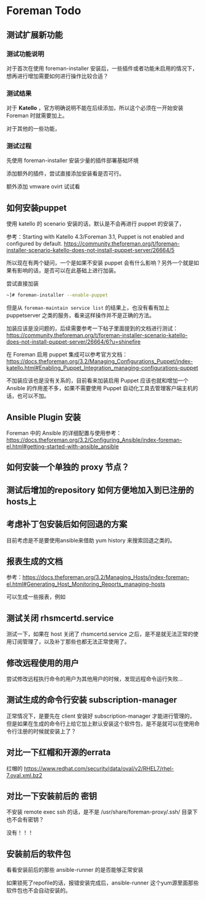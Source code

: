 # Foreman Todo



## 测试扩展新功能

### 测试功能说明

对于首次在使用 foreman-installer 安装后，一些插件或者功能未启用的情况下，想再进行增加需要如何进行操作比较合适？



### 测试结果

对于 **Katello** ，官方明确说明不能在后续添加，所以这个必须在一开始安装 Foreman 时就需要加上。

对于其他的一些功能，



### 测试过程

先使用 foreman-installer 安装少量的插件部署基础环境





添加额外的插件，尝试直接添加安装看是否可行。

额外添加 vmware ovirt 试试看





## 如何安装puppet

使用 katello 的 scenario 安装的话，默认是不会再进行 puppet 的安装了，

参考：Starting with Katello 4.3/Foreman 3.1, Puppet is not enabled and configured by default. https://community.theforeman.org/t/foreman-installer-scenario-katello-does-not-install-puppet-server/26664/5



所以现在有两个疑问，一个是如果不安装 puppet 会有什么影响？另外一个就是如果有影响的话，是否可以在此基础上进行加装。 



尝试直接加装

```bash
~]# foreman-installer --enable-puppet
```

但是从 `foreman-maintain service list` 的结果上，也没有看有加上 puppetserver 之类的服务，看来这样操作并不是正确的方法。



加装应该是没问题的，后续需要参考一下帖子里面提到的文档进行测试：https://community.theforeman.org/t/foreman-installer-scenario-katello-does-not-install-puppet-server/26664/6?u=shinefire

在 Foreman 启用 puppet 集成可以参考官方文档：https://docs.theforeman.org/3.2/Managing_Configurations_Puppet/index-katello.html#Enabling_Puppet_Integration_managing-configurations-puppet



不加装应该也是没有关系的，目前看来加装启用 Puppet 应该也就和增加一个 Ansible 的作用差不多，如果不需要使用 Puppet 自动化工具去管理客户端主机的话，也可以不加。





## Ansible Plugin 安装



Foreman 中的 Ansible 的详细配置与使用参考：https://docs.theforeman.org/3.2/Configuring_Ansible/index-foreman-el.html#getting-started-with-ansible_ansible







## 如何安装一个单独的 proxy 节点？





## 测试后增加的repository 如何方便地加入到已注册的hosts上





## 考虑补丁包安装后如何回退的方案

目前考虑是不是要使用ansible来借助 yum history 来搜索回退之类的。





## 报表生成的文档

参考：https://docs.theforeman.org/3.2/Managing_Hosts/index-foreman-el.html#Generating_Host_Monitoring_Reports_managing-hosts

可以生成一些报表，例如





## 测试关闭 rhsmcertd.service

测试一下，如果在 host 关闭了 rhsmcertd.service 之后，是不是就无法正常的使用订阅管理了，以及补丁那些也都无法正常使用了。





## 修改远程使用的用户

尝试修改远程执行命令的用户为其他用户的时候，发现远程命令运行失败...





## 测试生成的命令行安装 subscription-manager

正常情况下，是要先在 client 安装好 subscription-manager 才能进行管理的，但是如果在生成的命令行上给它加上默认安装这个软件包，是不是就可以在使用命令行注册的时候就安装上了？









## 对比一下红帽和开源的errata



红帽的 https://www.redhat.com/security/data/oval/v2/RHEL7/rhel-7.oval.xml.bz2





## 对比一下安装前后的 密钥 

不安装 remote exec ssh 的话，是不是 /usr/share/foreman-proxy/.ssh/ 目录下也不会有密钥？

没有！！！





## 安装前后的软件包

看看安装前后的那些 ansible-runner 的是否能够正常安装

如果锁死了repofile的话，报错安装完成后，ansible-runner 这个yum源里面那些软件包也不会自动安装的。